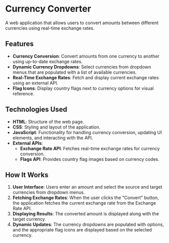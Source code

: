 # Currency Converter

A web application that allows users to convert amounts between different currencies using real-time exchange rates.

## Features

- **Currency Conversion**: Convert amounts from one currency to another using up-to-date exchange rates.
- **Dynamic Currency Dropdowns**: Select currencies from dropdown menus that are populated with a list of available currencies.
- **Real-Time Exchange Rates**: Fetch and display current exchange rates using an external API.
- **Flag Icons**: Display country flags next to currency options for visual reference.

## Technologies Used

- **HTML**: Structure of the web page.
- **CSS**: Styling and layout of the application.
- **JavaScript**: Functionality for handling currency conversion, updating UI elements, and interacting with the API.
- **External APIs**: 
  - **Exchange Rate API**: Fetches real-time exchange rates for currency conversion.
  - **Flags API**: Provides country flag images based on currency codes.

## How It Works

1. **User Interface**: Users enter an amount and select the source and target currencies from dropdown menus.
2. **Fetching Exchange Rates**: When the user clicks the "Convert" button, the application fetches the current exchange rate from the Exchange Rate API.
3. **Displaying Results**: The converted amount is displayed along with the target currency.
4. **Dynamic Updates**: The currency dropdowns are populated with options, and the appropriate flag icons are displayed based on the selected currency.
